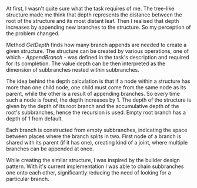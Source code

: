 At first, I wasn't quite sure what the task requires of me. The tree-like structure made me think that depth represents the distance between the root of 
the structure and its most distant leaf. Then I realised that depth increases by appending new branches to the structure. So my perception of the problem changed.  

Method *GetDepth* finds how many branch appends are needed to create a given structure. The structure can be created by various operations,
one of which - *AppendBranch* - was defined in the task's description and required for its completion. The value depth can be then interpreted as the dimension of 
subbranches nested within subbranches.  

The idea behind the depth calculation is that if a node within a structure has more than one child node, one child must come from the same node as its parent, while
the other is a result of appending branches. So every time such a node is found, the depth increases by 1. The depth of the structure is given by the depth of its
root branch and the accumulative depth of the root's subbranches, hence the recursion is used. Empty root branch has a depth of 1 from default.

Each branch is constructed from empty subbranches, indicating the space between places where the branch splits in two. First node of a branch is shared with
its parent (if it has one), creating kind of a joint, where multiple branches can be appended at once. 

While creating the similar structure, I was inspired by the builder design pattern. With it's current implementation I was able to chain subbranches
one onto each other, significantly reducing the need of looking for a particular branch.

